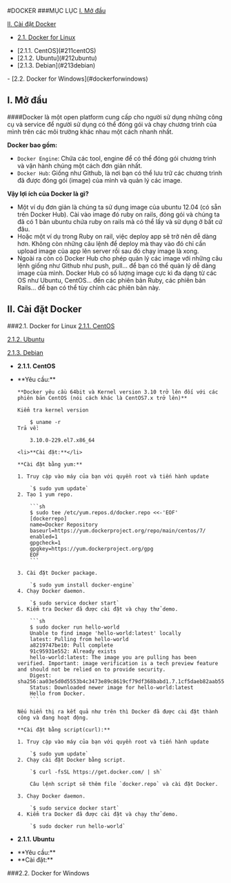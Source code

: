 #DOCKER
###MỤC LỤC
[I. Mở đầu](#modau)


[II. Cài đặt Docker](#caidatdocker)

- [2.1. Docker for Linux](#dockerforlinux)
<ul>
<li>		[2.1.1. CentOS](#211centOS)</li>
<li>		[2.1.2. Ubuntu](#212ubuntu)</li>
<li>		[2.1.3. Debian](#213debian)</li>
</ul>
- [2.2. Docker for Windows](#dockerforwindows) 

<a name="modau"></a>
## I. Mở đầu

####Docker là một open platform cung cấp cho người sử dụng những công cụ và service để người sử dụng có thể đóng gói và chạy chương trình của mình trên các môi trường khác nhau một cách nhanh nhất. 

**Docker bao gồm:**

- `Docker Engine`: Chứa các tool, engine để có thể đóng gói chương trình và vận hành chúng một cách đơn giản nhất.
- `Docker Hub`: Giống như Github, là nơi bạn có thể lưu trữ các chương trình đã được đóng gói (image) của mình và quản lý các image.

**Vậy lợi ích của Docker là gì?** 

- Một ví dụ đơn giản là chúng ta sử dụng image của ubuntu 12.04 (có sẵn trên Docker Hub). Cài vào image đó ruby on rails, đóng gói và chúng ta đã có 1 bản ubuntu chứa ruby on rails mà có thể lấy và sử dụng ở bất cứ đâu. 
- Hoặc một ví dụ trong Ruby on rail, việc deploy app sẽ trở nên dễ dàng hơn. Không còn những câu lệnh để deploy mà thay vào đó chỉ cần upload image của app lên server rồi sau đó chạy image là xong. 
- Ngoài ra còn có Docker Hub cho phép quản lý các image với những câu lệnh giống như Github như push, pull... để bạn có thể quản lý dễ dàng image của mình. Docker Hub có số lượng image cực kì đa dạng từ các OS như Ubuntu, CentOS... đến các phiên bản Ruby, các phiên bản Rails... để bạn có thể tùy chỉnh các phiên bản này.

<a name="caidatdocker"></a>
## II. Cài đặt Docker

<a name="dockerforlinux"></a>
###2.1. Docker for Linux
[2.1.1. CentOS](#211centOS)

[2.1.2. Ubuntu](#212ubuntu)

[2.1.3. Debian](#213debian)

<a name="211centOS"></a>
- **2.1.1. CentOS**
<ul>
    <li>**Yêu cầu:**</li>

    **Docker yêu cầu 64bit và Kernel version 3.10 trở lên đối với các phiên bản CentOS (nói cách khác là CentOS7.x trở lên)**
    
    Kiểm tra kernel version
    
        $ uname -r
    Trả về:
    
        3.10.0-229.el7.x86_64
    
    <li>**Cài đặt:**</li>
    
    **Cài đặt bằng yum:**

    1. Truy cập vào máy của bạn với quyền root và tiến hành update
    
        `$ sudo yum update`
    2. Tạo 1 yum repo.
    
        ```sh
        $ sudo tee /etc/yum.repos.d/docker.repo <<-'EOF'
        [dockerrepo]
        name=Docker Repository
        baseurl=https://yum.dockerproject.org/repo/main/centos/7/
        enabled=1
        gpgcheck=1
        gpgkey=https://yum.dockerproject.org/gpg
        EOF
        ```

    3. Cài đặt Docker package.
    
        `$ sudo yum install docker-engine`
    4. Chạy Docker daemon.

        `$ sudo service docker start`
    5. Kiểm tra Docker đã được cài đặt và chạy thử demo.

        ```sh
        $ sudo docker run hello-world
        Unable to find image 'hello-world:latest' locally
        latest: Pulling from hello-world
        a8219747be10: Pull complete
        91c95931e552: Already exists
        hello-world:latest: The image you are pulling has been verified. Important: image verification is a tech preview feature and should not be relied on to provide security.
        Digest: sha256:aa03e5d0d5553b4c3473e89c8619cf79df368babd1.7.1cf5daeb82aab55838d
        Status: Downloaded newer image for hello-world:latest
        Hello from Docker.
        ```
    
    Nếu hiển thị ra kết quả như trên thì Docker đã được cài đặt thành công và đang hoạt động.

    **Cài đặt bằng script(curl):**
    
    1. Truy cập vào máy của bạn với quyền root và tiến hành update
    
        `$ sudo yum update`
    2. Chạy cài đặt Docker bằng script.

        `$ curl -fsSL https://get.docker.com/ | sh`
        
        Câu lệnh script sẽ thêm file `docker.repo` và cài đặt Docker.
    
    3. Chạy Docker daemon.

        `$ sudo service docker start`
    4. Kiểm tra Docker đã được cài đặt và chạy thử demo.

        `$ sudo docker run hello-world`
</ul>

<a name="212Ubuntu"></a>
- **2.1.1. Ubuntu**
<ul>
<li>**Yêu cầu:**</li>

<li>**Cài đặt:**</li>

</ul>
<a name="dockerforwindows"></a>
###2.2. Docker for Windows
